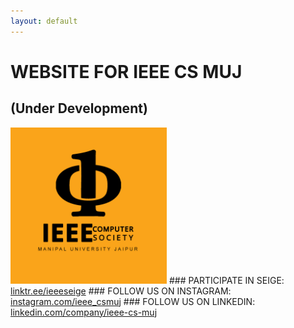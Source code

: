 ```yaml
---
layout: default
---
```


# WEBSITE FOR IEEE CS MUJ
## (Under Development)
<img src="ieeecsmuj.png" alt="IEEE CS MUJ" width="250" height="250">
### PARTICIPATE IN SEIGE:
<a href="https://linktr.ee/ieeeseige">linktr.ee/ieeeseige</a>
### FOLLOW US ON INSTAGRAM: 
<a href="https://www.instagram.com/ieee_csmuj">instagram.com/ieee_csmuj</a>
### FOLLOW US ON LINKEDIN:
<a href="https://www.linkedin.com/company/ieee-cs-muj/">linkedin.com/company/ieee-cs-muj</a>
